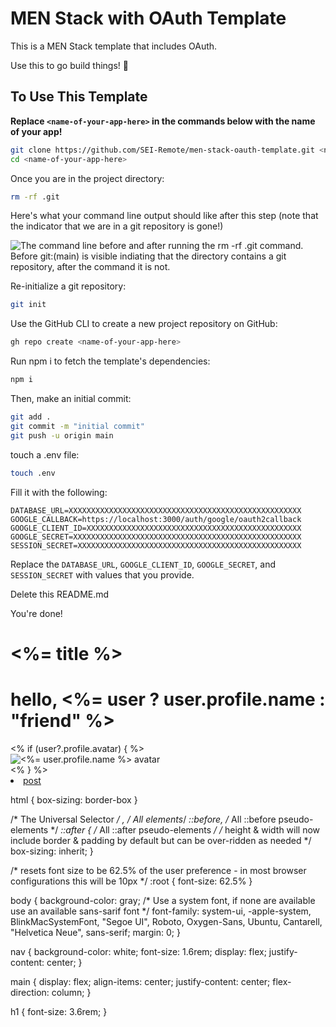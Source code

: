 # MEN Stack with OAuth Template

This is a MEN Stack template that includes OAuth.

Use this to go build things! 🚀

## To Use This Template

__Replace `<name-of-your-app-here>` in the commands below with the name of your app!__

```bash
git clone https://github.com/SEI-Remote/men-stack-oauth-template.git <name-of-your-app-here>
cd <name-of-your-app-here>
```

Once you are in the project directory:

```bash
rm -rf .git
```

Here's what your command line output should like after this step (note that the indicator that we are in a git repository is gone!)

<img src="https://i.imgur.com/L47kNOZ.png" alt="The command line before and after running the rm -rf .git command. Before git:(main) is visible indiating that the directory contains a git repository, after the command it is not.">

Re-initialize a git repository:

```bash
git init
```

Use the GitHub CLI to create a new project repository on GitHub:

```bash
gh repo create <name-of-your-app-here>
```

Run npm i to fetch the template's dependencies:

```bash
npm i
```

Then, make an initial commit:

```bash
git add .
git commit -m "initial commit"
git push -u origin main
```

touch a .env file:

```bash
touch .env
```

Fill it with the following:

```
DATABASE_URL=XXXXXXXXXXXXXXXXXXXXXXXXXXXXXXXXXXXXXXXXXXXXXXXXXXXX
GOOGLE_CALLBACK=https://localhost:3000/auth/google/oauth2callback
GOOGLE_CLIENT_ID=XXXXXXXXXXXXXXXXXXXXXXXXXXXXXXXXXXXXXXXXXXXXXXXX
GOOGLE_SECRET=XXXXXXXXXXXXXXXXXXXXXXXXXXXXXXXXXXXXXXXXXXXXXXXXXXX
SESSION_SECRET=XXXXXXXXXXXXXXXXXXXXXXXXXXXXXXXXXXXXXXXXXXXXXXXXXX
```

Replace the `DATABASE_URL`, `GOOGLE_CLIENT_ID`, `GOOGLE_SECRET`, and `SESSION_SECRET` with values that you provide.

Delete this README.md

You're done!

<main>
  <h1 class="my-3"><%= title %></h1>
  <h1>hello, <%= user ? user.profile.name : "friend" %></h1>
  <% if (user?.profile.avatar) { %>
    <div>
      <img 
        src="<%= user.profile.avatar %>" 
        alt="<%= user.profile.name %> avatar"
      >
    </div>
  <% } %>
  <li class="d-flex align-items-center ms-3 mb-2 mb-lg-0">
    <a href="/posts" class="text-light text-decoration-none">
      post
    </a>
</main>



html {
  box-sizing: border-box
}

/* The Universal Selector */
*, /* All elements*/
*::before, /* All ::before pseudo-elements */
*::after { /* All ::after pseudo-elements */
  /* height & width will now include border & padding by default
     but can be over-ridden as needed */
  box-sizing: inherit;
}

/* resets font size to be 62.5% of the user preference - 
     in most browser configurations this will be 10px */
:root {
    font-size: 62.5%
}

body {
  background-color: gray;
  /* Use a system font, if none are available use an available sans-sarif font */
  font-family: system-ui, -apple-system, BlinkMacSystemFont, "Segoe UI",
        Roboto, Oxygen-Sans, Ubuntu, Cantarell, "Helvetica Neue", sans-serif;
  margin: 0;
}

nav {
  background-color: white;
  font-size: 1.6rem;
  display: flex;
  justify-content: center;
}

main {
  display: flex;
  align-items: center;
  justify-content: center;
  flex-direction: column;
}

h1 {
  font-size: 3.6rem;
}
